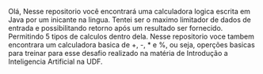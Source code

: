 Olá,
Nesse repositorio você encontrará uma calculadora logica escrita em Java por um inicante na lingua.
Tentei ser o maximo limitador de dados de entrada e possibilitando retorno após um resultado ser fornecido.
Permitindo 5 tipos de calculos dentro dela.
Nesse repositorio voce tambem encontrara um calculadora basica de +, -, * e %, ou seja, operções basicas para treinar para esse desafio realizado na matéria de Introdução a Inteligencia Artificial na UDF.
